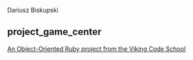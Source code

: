 Dariusz Biskupski

## project_game_center

[An Object-Oriented Ruby project from the Viking Code School](http://www.vikingcodeschool.com)